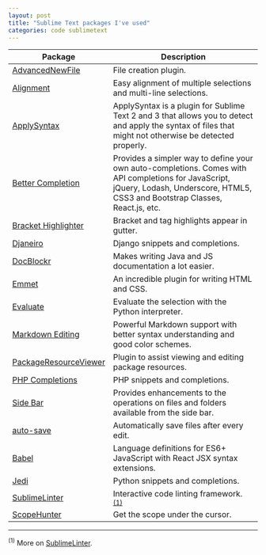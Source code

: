 ```yaml
---
layout: post
title: "Sublime Text packages I've used"
categories: code sublimetext
---
```


| Package | Description |
| --- | --- |
| [AdvancedNewFile](https://github.com/skuroda/Sublime-AdvancedNewFile) | File creation plugin. |
| [Alignment](https://github.com/wbond/sublime_alignment) | Easy alignment of multiple selections and multi-line selections. |
| [ApplySyntax](https://github.com/facelessuser/ApplySyntax) | ApplySyntax is a plugin for Sublime Text 2 and 3 that allows you to detect and apply the syntax of files that might not otherwise be detected properly. |
| [Better Completion](https://github.com/Pleasurazy/Sublime-Better-Completion) | Provides a simpler way to define your own auto-completions. Comes with API completions for JavaScript, jQuery, Lodash, Underscore, HTML5, CSS3 and Bootstrap Classes, React.js, etc. |
| [Bracket Highlighter](https://github.com/facelessuser/BracketHighlighter) | Bracket and tag highlights appear in gutter. |
| [Djaneiro](https://github.com/squ1b3r/Djaneiro) | Django snippets and completions. |
| [DocBlockr](https://github.com/spadgos/sublime-jsdocs) | Makes writing Java and JS documentation a lot easier. |
| [Emmet](https://github.com/sergeche/emmet-sublime) | An incredible plugin for writing HTML and CSS. |
| [Evaluate](https://github.com/jbrooksuk/Sublime-Evaluate) | Evaluate the selection with the Python interpreter. |
| [Markdown Editing](https://github.com/SublimeText-Markdown/MarkdownEditing) | Powerful Markdown support with better syntax understanding and good color schemes. |
| [PackageResourceViewer](https://github.com/skuroda/PackageResourceViewer) | Plugin to assist viewing and editing package resources. |
| [PHP Completions](https://github.com/gerardroche/sublime-phpck) | PHP snippets and completions. |
| [Side Bar](https://github.com/titoBouzout/SideBarEnhancements) | Provides enhancements to the operations on files and folders available from the side bar. |
| [auto-save](https://github.com/jamesfzhang/auto-save) | Automatically save files after every edit. |
| [Babel](https://github.com/babel/babel-sublime) | Language definitions for ES6+ JavaScript with React JSX syntax extensions. |
| [Jedi](https://github.com/srusskih/SublimeJEDI) | Python snippets and completions. |
| [SublimeLinter](https://github.com/SublimeLinter/SublimeLinter3) | Interactive code linting framework. <sup>[(1)](#first)</sup> |
| [ScopeHunter](https://github.com/facelessuser/ScopeHunter) | Get the scope under the cursor. |

---

<a name="first"><sup>(1)</sup></a> More on [SublimeLinter](./sublime-linter).
